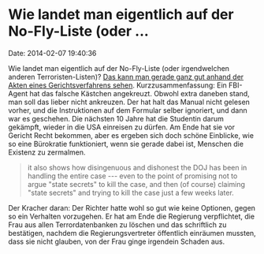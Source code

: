 Wie landet man eigentlich auf der No-Fly-Liste (oder \...
=========================================================

Date: 2014-02-07 19:40:36

Wie landet man eigentlich auf der No-Fly-Liste (oder irgendwelchen
anderen Terroristen-Listen)? [Das kann man gerade ganz gut anhand der
Akten eines Gerichtsverfahrens
sehen](http://www.techdirt.com/articles/20140206/22585526126/court-says-fbi-agents-wrong-checkmark-put-woman-no-fly-list-barred-her-us-10-years.shtml).
Kurzzusammenfassung: Ein FBI-Agent hat das falsche Kästchen angekreuzt.
Obwohl extra daneben stand, man soll das lieber nicht ankreuzen. Der hat
halt das Manual nicht gelesen vorher, und die Instruktionen auf dem
Formular selber ignoriert, und dann war es geschehen. Die nächsten 10
Jahre hat die Studentin darum gekämpft, wieder in die USA einreisen zu
dürfen. Am Ende hat sie vor Gericht Recht bekommen, aber es ergeben sich
doch schöne Einblicke, wie so eine Bürokratie funktioniert, wenn sie
gerade dabei ist, Menschen die Existenz zu zermalmen.

> it also shows how disingenuous and dishonest the DOJ has been in
> handling the entire case --- even to the point of promising not to
> argue \"state secrets\" to kill the case, and then (of course)
> claiming \"state secrets\" and trying to kill the case just a few
> weeks later.

Der Kracher daran: Der Richter hatte wohl so gut wie keine Optionen,
gegen so ein Verhalten vorzugehen. Er hat am Ende die Regierung
verpflichtet, die Frau aus allen Terrordatenbanken zu löschen und das
schriftlich zu bestätigen, nachdem die Regierungsvertreter öffentlich
einräumen mussten, dass sie nicht glauben, von der Frau ginge irgendein
Schaden aus.
